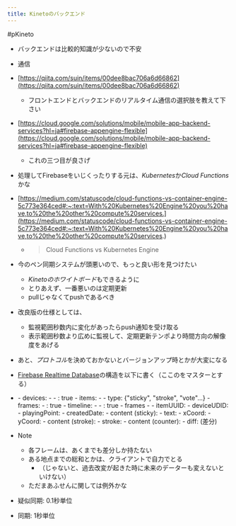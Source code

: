 ```yaml
---
title: Kinetoのバックエンド
---
```


\#pKineto

* バックエンドは比較的知識が少ないので不安

* 通信

* [https://qiita.com/suin/items/00dee8bac706a6d66862](https://qiita.com/suin/items/00dee8bac706a6d66862)
  
  * フロントエンドとバックエンドのリアルタイム通信の選択肢を教えて下さい
* [https://cloud.google.com/solutions/mobile/mobile-app-backend-services?hl=ja#firebase-appengine-flexible](https://cloud.google.com/solutions/mobile/mobile-app-backend-services?hl=ja#firebase-appengine-flexible)
  
  * これの三つ目が良さげ
* 処理してFirebaseをいじくったりする元は、*Kubernetes*か*Cloud Functions*かな

* [https://medium.com/statuscode/cloud-functions-vs-container-engine-5c773e364ced#:~:text=With%20Kubernetes%20Engine%20you%20have,to%20the%20other%20compute%20services.](https://medium.com/statuscode/cloud-functions-vs-container-engine-5c773e364ced#:~:text=With%20Kubernetes%20Engine%20you%20have,to%20the%20other%20compute%20services.)
  
  * 
     > 
     > Cloud Functions vs Kubernetes Engine

* 今のペン同期システムが頭悪いので、もっと良い形を見つけたい
  
  * *Kinetoのホワイトボード*もできるように
  * とりあえず、一番悪いのは定期更新
  * pullじゃなくてpushであるべき
* 改良版の仕様としては、
  
  * 監視範囲秒数内に変化があったらpush通知を受け取る
  * 表示範囲秒数より広めに監視して、定期更新テンポより時間方向の解像度をあげる
* あと、*プロトコル*を決めておかないとバージョンアップ時とかが大変になる

* [Firebase Realtime Database](Firebase%20Realtime%20Database.md)の構造を以下に書く（ここのをマスターとする）

* <key>
    - devices:
        - <UDID>
            - <item UUID>: true
    - items:
        - <UUID>
            - type: <String> {"sticky", "stroke", "vote"...}
            - frames:
                - <frame UUID>: true
    - timeline:
        - <playingPoint (1k)>
            - <frame UUID>: true
    - frames
        - <UUID>
            - itemUUID: <item UUID>
            - deviceUDID: <UDID>
            - playingPoint: <time (0.1k, k:Int)>
            - createdDate: <date>
            - content (sticky):
                - text: <String>
                - xCoord:
                - yCoord:
            - content (stroke):
                - stroke: <base64 encoded stroke>
            - content (counter):
                - diff: <Int> (差分)
  
* Note
  
  * 各フレームは、あくまでも差分しか持たない
  * ある地点までの総和とかは、クライアントで自力でとる
    * （じゃないと、過去改変が起きた時に未来のデーターも変えないといけない）
  * ただまあふせんに関しては例外かな
* 疑似同期: 0.1秒単位

* 同期: 1秒単位
